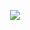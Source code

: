 
<p align="center">
<img src="https://raw.githubusercontent.com/robiot/robiot/main/jump.gif" />
</p>

<!--alright-->